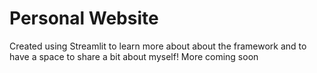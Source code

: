 # Personal Website
Created using Streamlit to learn more about about the framework and to have a space to share a bit about myself! 
More coming soon
